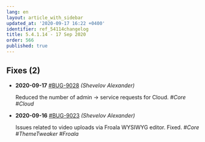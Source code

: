 ```yaml
---
lang: en
layout: article_with_sidebar
updated_at: '2020-09-17 16:22 +0400'
identifier: ref_54114changelog
title: 5.4.1.14 - 17 Sep 2020
order: 566
published: true
---
```

## Fixes (2)
* **2020-09-17** [#BUG-9028](https://xcn.myjetbrains.com/youtrack/issue/BUG-9028) _(Shevelov Alexander)_

  Reduced the number of admin -> service requests for Cloud. _#Core #Cloud_

* **2020-09-16** [#BUG-9023](https://xcn.myjetbrains.com/youtrack/issue/BUG-9023) _(Shevelov Alexander)_

  Issues related to video uploads via Froala WYSIWYG editor. Fixed. _#Core #ThemeTweaker #Froala_
